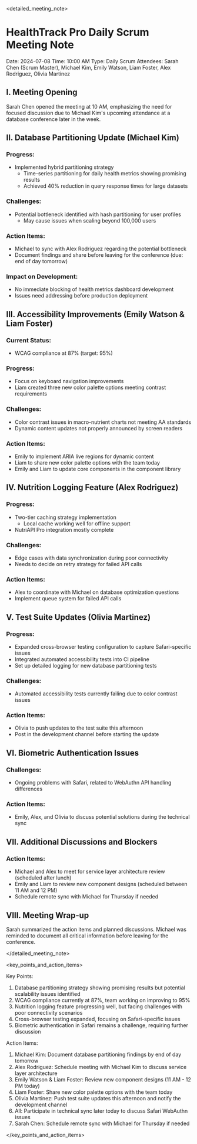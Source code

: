 <detailed_meeting_note>

# HealthTrack Pro Daily Scrum Meeting Note
Date: 2024-07-08
Time: 10:00 AM
Type: Daily Scrum
Attendees: Sarah Chen (Scrum Master), Michael Kim, Emily Watson, Liam Foster, Alex Rodriguez, Olivia Martinez

## I. Meeting Opening
Sarah Chen opened the meeting at 10 AM, emphasizing the need for focused discussion due to Michael Kim's upcoming attendance at a database conference later in the week.

## II. Database Partitioning Update (Michael Kim)

### Progress:
- Implemented hybrid partitioning strategy
  - Time-series partitioning for daily health metrics showing promising results
  - Achieved 40% reduction in query response times for large datasets

### Challenges:
- Potential bottleneck identified with hash partitioning for user profiles
  - May cause issues when scaling beyond 100,000 users

### Action Items:
- Michael to sync with Alex Rodriguez regarding the potential bottleneck
- Document findings and share before leaving for the conference (due: end of day tomorrow)

### Impact on Development:
- No immediate blocking of health metrics dashboard development
- Issues need addressing before production deployment

## III. Accessibility Improvements (Emily Watson & Liam Foster)

### Current Status:
- WCAG compliance at 87% (target: 95%)

### Progress:
- Focus on keyboard navigation improvements
- Liam created three new color palette options meeting contrast requirements

### Challenges:
- Color contrast issues in macro-nutrient charts not meeting AA standards
- Dynamic content updates not properly announced by screen readers

### Action Items:
- Emily to implement ARIA live regions for dynamic content
- Liam to share new color palette options with the team today
- Emily and Liam to update core components in the component library

## IV. Nutrition Logging Feature (Alex Rodriguez)

### Progress:
- Two-tier caching strategy implementation
  - Local cache working well for offline support
- NutriAPI Pro integration mostly complete

### Challenges:
- Edge cases with data synchronization during poor connectivity
- Needs to decide on retry strategy for failed API calls

### Action Items:
- Alex to coordinate with Michael on database optimization questions
- Implement queue system for failed API calls

## V. Test Suite Updates (Olivia Martinez)

### Progress:
- Expanded cross-browser testing configuration to capture Safari-specific issues
- Integrated automated accessibility tests into CI pipeline
- Set up detailed logging for new database partitioning tests

### Challenges:
- Automated accessibility tests currently failing due to color contrast issues

### Action Items:
- Olivia to push updates to the test suite this afternoon
- Post in the development channel before starting the update

## VI. Biometric Authentication Issues

### Challenges:
- Ongoing problems with Safari, related to WebAuthn API handling differences

### Action Items:
- Emily, Alex, and Olivia to discuss potential solutions during the technical sync

## VII. Additional Discussions and Blockers

### Action Items:
- Michael and Alex to meet for service layer architecture review (scheduled after lunch)
- Emily and Liam to review new component designs (scheduled between 11 AM and 12 PM)
- Schedule remote sync with Michael for Thursday if needed

## VIII. Meeting Wrap-up

Sarah summarized the action items and planned discussions. Michael was reminded to document all critical information before leaving for the conference.

</detailed_meeting_note>

<key_points_and_action_items>

Key Points:
1. Database partitioning strategy showing promising results but potential scalability issues identified
2. WCAG compliance currently at 87%, team working on improving to 95%
3. Nutrition logging feature progressing well, but facing challenges with poor connectivity scenarios
4. Cross-browser testing expanded, focusing on Safari-specific issues
5. Biometric authentication in Safari remains a challenge, requiring further discussion

Action Items:
1. Michael Kim: Document database partitioning findings by end of day tomorrow
2. Alex Rodriguez: Schedule meeting with Michael Kim to discuss service layer architecture
3. Emily Watson & Liam Foster: Review new component designs (11 AM - 12 PM today)
4. Liam Foster: Share new color palette options with the team today
5. Olivia Martinez: Push test suite updates this afternoon and notify the development channel
6. All: Participate in technical sync later today to discuss Safari WebAuthn issues
7. Sarah Chen: Schedule remote sync with Michael for Thursday if needed

</key_points_and_action_items>